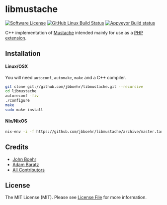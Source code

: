 # libmustache

[![Software License](https://img.shields.io/badge/license-MIT-brightgreen.svg?style=flat)](LICENSE.md)
[![GitHub Linux Build Status](https://github.com/jbboehr/libmustache/workflows/linux/badge.svg)](https://github.com/jbboehr/libmustache/actions?query=workflow%3Alinux)
[![Appveyor Build status](https://ci.appveyor.com/api/projects/status/1bwyjyo1cel03b2r?svg=true)](https://ci.appveyor.com/project/jbboehr/libmustache)

C++ implementation of [Mustache](https://mustache.github.com/) intended mainly for use as a [PHP extension](https://github.com/jbboehr/php-mustache).


## Installation

#### Linux/OSX

You will need `autoconf`, `automake`, `make` and a C++ compiler.

``` sh
git clone git://github.com/jbboehr/libmustache.git --recursive
cd libmustache
autoreconf -fiv
./configure
make
sudo make install
```

#### Nix/NixOS

``` sh
nix-env -i -f https://github.com/jbboehr/libmustache/archive/master.tar.gz
```


## Credits

- [John Boehr](https://github.com/jbboehr)
- [Adam Baratz](https://github.com/adambaratz)
- [All Contributors](../../contributors)


## License

The MIT License (MIT). Please see [License File](LICENSE.md) for more information.


